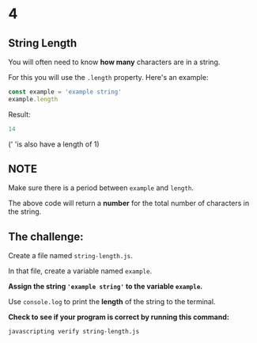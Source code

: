 # 4

## String Length

You will often need to know **how many** characters are in a string.

For this you will use the `.length` property. Here's an example:

```javascript
const example = 'example string'
example.length
```

Result:

```javascript
14
```

\(' 'is also have a length of 1\)

## NOTE

Make sure there is a period between `example` and `length`.

The above code will return a **number** for the total number of characters in the string.

## The challenge:

Create a file named `string-length.js`.

In that file, create a variable named `example`.

**Assign the string `'example string'` to the variable `example`.**

Use `console.log` to print the **length** of the string to the terminal.

**Check to see if your program is correct by running this command:**

`javascripting verify string-length.js`

